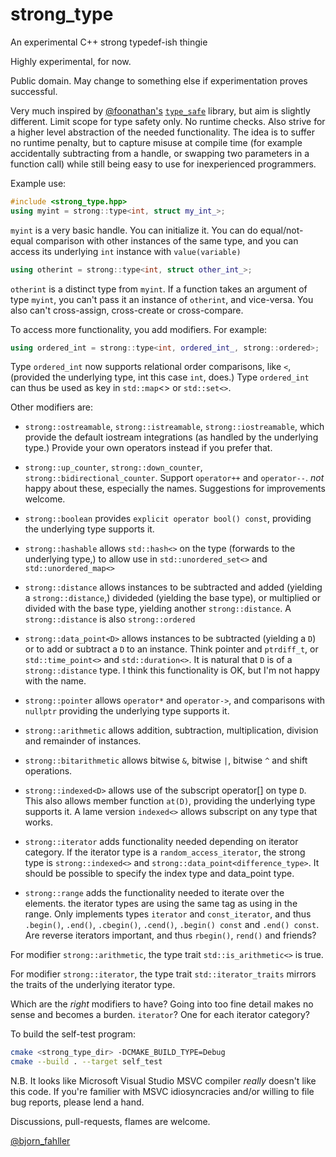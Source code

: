 # strong_type
An experimental C++ strong typedef-ish thingie

Highly experimental, for now.

Public domain. May change to something else if experimentation proves
successful.

Very much inspired by [@foonathan's](https://twitter.com/foonathan)
[`type_safe`](https://github.com/foonathan/type_safe) library, but aim is
slightly different. Limit scope for type safety only. No runtime checks. Also
strive for a higher level abstraction of the needed functionality. The idea
is to suffer no runtime penalty, but to capture misuse at compile time
(for example accidentally subtracting from a handle, or swapping two parameters
in a function call) while still being easy to use for inexperienced
programmers.

Example use:

```Cpp
#include <strong_type.hpp>
using myint = strong::type<int, struct my_int_>;
```

`myint` is a very basic handle. You can initialize it. You can do
equal/not-equal comparison with other instances of the same type, and you can
access its underlying `int` instance with `value(variable)`

```Cpp
using otherint = strong::type<int, struct other_int_>;
```

`otherint` is a distinct type from `myint`. If a function takes an argument of
type `myint`, you can't pass it an instance of `otherint`, and vice-versa. You
also can't cross-assign, cross-create or cross-compare.

To access more functionality, you add modifiers. For example:

```Cpp
using ordered_int = strong::type<int, ordered_int_, strong::ordered>;
```

Type `ordered_int` now supports relational order comparisons, like `<`,
(provided the underlying type, int this case `int`, does.) Type `ordered_int`
can thus be used as key in `std::map`<> or `std::set<>`.

Other modifiers are:

* `strong::ostreamable`, `strong::istreamable`, `strong::iostreamable`, which
  provide the default iostream integrations (as handled by the underlying
  type.) Provide your own operators instead if you prefer that.

* `strong::up_counter`, `strong::down_counter`, `strong::bidirectional_counter`.
  Support `operator++` and `operator--`. *not* happy about these, especially
  the names. Suggestions for improvements welcome.

* `strong::boolean` provides `explicit operator bool() const`, providing the
  underlying type supports it.

* `strong::hashable` allows `std::hash<>` on the type (forwards to the
  underlying type,) to allow use in `std::unordered_set<>` and
  `std::unordered_map<>`

* `strong::distance` allows instances to be subtracted and added (yielding a
  `strong::distance`,) divideded (yielding the base type), or multiplied or
  divided with the base type, yielding another `strong::distance`. A
  `strong::distance` is also `strong::ordered`

* `strong::data_point<D>` allows instances to be subtracted (yielding a `D`) or
  to add or subtract a `D` to an instance. Think pointer and `ptrdiff_t`, or
  `std::time_point<>` and `std::duration<>`. It is natural that `D` is
  of a `strong::distance` type. I think this functionality is OK, but I'm not happy
  with the name.

* `strong::pointer` allows `operator*` and `operator->`, and comparisons with
  `nullptr` providing the underlying type supports it.

* `strong::arithmetic` allows addition, subtraction, multiplication, division
  and remainder of instances.

* `strong::bitarithmetic` allows bitwise `&`, bitwise `|`, bitwise `^` and
  shift operations.

* `strong::indexed<D>` allows use of the subscript operator[] on type `D`.
  This also allows member function `at(D)`, providing the underlying type
  supports it. A lame version `indexed<>` allows subscript on any type that
  works.

* `strong::iterator` adds functionality needed depending on iterator category.
  If the iterator type is a `random_access_iterator`, the strong type
  is `strong::indexed<>` and `strong::data_point<difference_type>`. It should be
  possible to specify the index type and data_point type.

* `strong::range` adds the functionality needed to iterate over the elements.
  the iterator types are using the same tag as using in the range. Only
  implements types `iterator` and `const_iterator`, and thus `.begin()`,
  `.end()`, `.cbegin()`, `.cend()`, `.begin() const` and `.end() const`.
  Are reverse iterators important, and thus `rbegin()`, `rend()` and friends?
    
For modifier `strong::arithmetic`, the type trait `std::is_arithmetic<>` is true.

For modifier `strong::iterator`, the type trait `std::iterator_traits` mirrors
the traits of the underlying iterator type.

Which are the *right* modifiers to have? Going into too fine detail makes no
sense and becomes a burden. `iterator`? One for each iterator category?

To build the self-test program:

```bash
cmake <strong_type_dir> -DCMAKE_BUILD_TYPE=Debug
cmake --build . --target self_test
```

N.B. It looks like Microsoft Visual Studio MSVC compiler *really* doesn't like
this code. If you're familier with MSVC idiosyncracies and/or willing to file
bug reports, please lend a hand.

Discussions, pull-requests, flames are welcome.

[@bjorn_fahller](https://twitter.com/bjorn_fahller)
